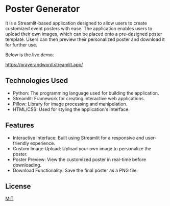 
# Poster Generator

It is a Streamlit-based application designed to allow users to create customized event posters with ease. The application enables users to upload their own images, which can be placed onto a pre-designed poster template. Users can then preview their personalized poster and download it for further use. 

Below is the live demo:

https://prayerandword.streamlit.app/


## Technologies Used
- Python: The programming language used for building the application.
- Streamlit: Framework for creating interactive web applications.
- Pillow: Library for image processing and manipulation.
- HTML/CSS: Used for styling the application's interface.

 
## Features
- Interactive Interface: Built using Streamlit for a responsive and user-friendly experience.
- Custom Image Upload: Upload your own image to personalize the poster.
- Poster Preview: View the customized poster in real-time before downloading.
- Download Functionality: Save the final poster as a PNG file.
## License

[MIT](https://choosealicense.com/licenses/mit/)

